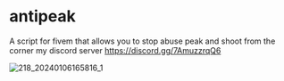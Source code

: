 # antipeak
A script for fivem that allows you to stop abuse peak and shoot from the corner
my discord server https://discord.gg/7AmuzzrqQ6

![218_20240106165816_1](https://github.com/0takusensei/antipeak/assets/61647038/70970fa2-c285-4968-8194-d1a55de29042)
